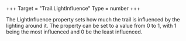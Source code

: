+++
Target = "Trail.LightInfluence"
Type = number
+++

The LightInfluence property sets how much the trail is influenced by the lighting around it. The property can be set to a value from 0 to 1, with 1 being the most influenced and 0 be the least influenced.